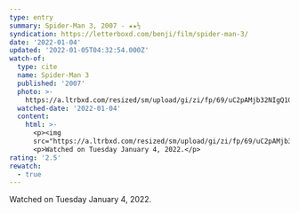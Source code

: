 ```yaml
---
type: entry
summary: Spider-Man 3, 2007 - ★★½
syndication: https://letterboxd.com/benji/film/spider-man-3/
date: '2022-01-04'
updated: '2022-01-05T04:32:54.000Z'
watch-of:
  type: cite
  name: Spider-Man 3
  published: '2007'
  photo: >-
    https://a.ltrbxd.com/resized/sm/upload/gi/zi/fp/69/uC2pAMjb32NIgQ1GdC1Bl6LZJc2-0-500-0-750-crop.jpg?k=6a03d35ed9
  watched-date: '2022-01-04'
  content:
    html: >-
      <p><img
      src="https://a.ltrbxd.com/resized/sm/upload/gi/zi/fp/69/uC2pAMjb32NIgQ1GdC1Bl6LZJc2-0-500-0-750-crop.jpg?k=6a03d35ed9"/></p>
      <p>Watched on Tuesday January 4, 2022.</p>
rating: '2.5'
rewatch:
  - true
---
```

Watched on Tuesday January 4, 2022.
